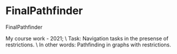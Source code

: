 # FinalPathfinder
FinalPathfinder

My course work - 2021; \\
Task: Navigation tasks in the presense of restrictions. \\
In other words: Pathfinding in graphs with restrictions.
